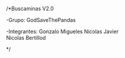 /*Buscaminas V2.0

-Grupo: GodSaveThePandas

-Integrantes:
    Gonzalo Migueles
    Nicolas
    Javier  
    Nicolas Bertillod
    
*/
